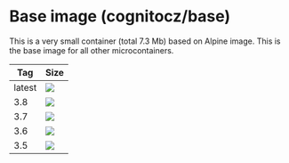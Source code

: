 Base image (cognitocz/base)
========================

This is a very small container (total 7.3 Mb) based on Alpine image.
This is the base image for all other microcontainers.


 Tag     | Size
---------|-----
 latest  | [![](https://images.microbadger.com/badges/image/cognitocz/base.svg)](https://microbadger.com/images/cognitocz/base)
 3.8     | [![](https://images.microbadger.com/badges/image/cognitocz/base:3.8.svg)](https://microbadger.com/images/cognitocz/base:3.8)
 3.7     | [![](https://images.microbadger.com/badges/image/cognitocz/base:3.7.svg)](https://microbadger.com/images/cognitocz/base:3.7)
 3.6     | [![](https://images.microbadger.com/badges/image/cognitocz/base:3.6.svg)](https://microbadger.com/images/cognitocz/base:3.6)
 3.5     | [![](https://images.microbadger.com/badges/image/cognitocz/base:3.5.svg)](https://microbadger.com/images/cognitocz/base:3.5)
